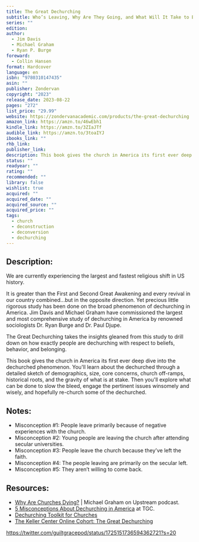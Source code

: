 ```yaml
---
title: The Great Dechurching
subtitle: Who’s Leaving, Why Are They Going, and What Will It Take to Bring Them Back?
series: ""
edition: 
author:
  - Jim Davis
  - Michael Graham
  - Ryan P. Burge
foreward:
  - Collin Hansen
format: Hardcover
language: en
isbn: "9780310147435"
asin: ""
publisher: Zondervan
copyright: "2023"
release_date: 2023-08-22
pages: "272"
list_price: "29.99"
website: https://zondervanacademic.com/products/the-great-dechurching
amazon_link: https://amzn.to/46wEbh1
kindle_link: https://amzn.to/3ZIaJTf
audible_link: https://amzn.to/3toaIYJ
ibooks_link: ""
rhb_link: 
publisher_link: 
description: This book gives the church in America its first ever deep dive into the dechurched phenomenon. You’ll learn about the dechurched through a detailed sketch of demographics, size, core concerns, church off-ramps, historical roots, and the gravity of what is at stake. Then you’ll explore what can be done to slow the bleed, engage the pertinent issues winsomely and wisely, and hopefully re-church some of the dechurched.
status: ""
readyear: ""
rating: ""
recommended: ""
library: false
wishlist: true
acquired: ""
acquired_date: ""
acquired_source: ""
acquired_price: ""
tags:
  - church
  - deconstruction
  - deconversion
  - dechurching
---
```

## Description:

We are currently experiencing the largest and fastest religious shift in US history.

It is greater than the First and Second Great Awakening and every revival in our country combined...but in the opposite direction. Yet precious little rigorous study has been done on the broad phenomenon of dechurching in America. Jim Davis and Michael Graham have commissioned the largest and most comprehensive study of dechurching in America by renowned sociologists Dr. Ryan Burge and Dr. Paul Djupe.

The Great Dechurching takes the insights gleaned from this study to drill down on how exactly people are dechurching with respect to beliefs, behavior, and belonging.

This book gives the church in America its first ever deep dive into the dechurched phenomenon. You'll learn about the dechurched through a detailed sketch of demographics, size, core concerns, church off-ramps, historical roots, and the gravity of what is at stake. Then you'll explore what can be done to slow the bleed, engage the pertinent issues winsomely and wisely, and hopefully re-church some of the dechurched.

## Notes:

- Misconception #1: People leave primarily because of negative experiences with the church.
- Misconception #2: Young people are leaving the church after attending secular universities.
- Misconception #3: People leave the church because they’ve left the faith.
- Misconception #4: The people leaving are primarily on the secular left.
- Misconception #5: They aren’t willing to come back.
## Resources:

- [Why Are Churches Dying?](https://www.colsoncenter.org/upstream/why-are-churches-dying-michael-graham/) | Michael Graham on Upstream podcast.
- [5 Misconceptions About Dechurching in America](https://www.thegospelcoalition.org/article/misconceptions-dechurching/) at TGC.
- [Dechurching Toolkit for Churches](https://dechurching.com)
- [The Keller Center Online Cohort: The Great Dechurching](https://www.thegospelcoalition.org/cohort/the-great-dechurching/)

https://twitter.com/guiltgracepod/status/1725151736594362721?s=20